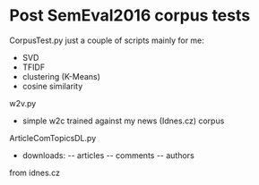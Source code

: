 # Post SemEval2016 corpus tests

CorpusTest.py
just a couple of scripts mainly for me:
- SVD
- TFIDF
- clustering (K-Means)
- cosine similarity

w2v.py
- simple w2c trained against my news (Idnes.cz) corpus

ArticleComTopicsDL.py
- downloads:
-- articles
-- comments
-- authors

from idnes.cz